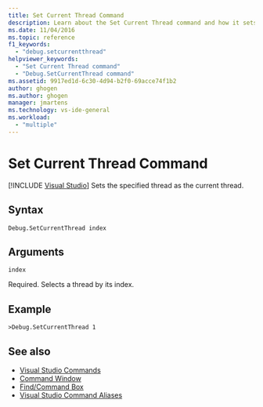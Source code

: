 ```yaml
---
title: Set Current Thread Command
description: Learn about the Set Current Thread command and how it sets the specified thread as the current thread.
ms.date: 11/04/2016
ms.topic: reference
f1_keywords:
  - "debug.setcurrentthread"
helpviewer_keywords:
  - "Set Current Thread command"
  - "Debug.SetCurrentThread command"
ms.assetid: 9917ed1d-6c30-4d94-b2f0-69acce74f1b2
author: ghogen
ms.author: ghogen
manager: jmartens
ms.technology: vs-ide-general
ms.workload:
  - "multiple"
---
```

# Set Current Thread Command

 [!INCLUDE [Visual Studio](~/includes/applies-to-version/vs-windows-only.md)]
Sets the specified thread as the current thread.

## Syntax

```
Debug.SetCurrentThread index
```

## Arguments
`index`

Required. Selects a thread by its index.

## Example

```
>Debug.SetCurrentThread 1
```

## See also

- [Visual Studio Commands](../../ide/reference/visual-studio-commands.md)
- [Command Window](../../ide/reference/command-window.md)
- [Find/Command Box](../../ide/find-command-box.md)
- [Visual Studio Command Aliases](../../ide/reference/visual-studio-command-aliases.md)
